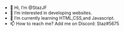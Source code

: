 - 👋 Hi, I’m @StazJF
- 👀 I’m interested in developing websites. 
- 🌱 I’m currently learning HTML,CSS,and Javascript. 
- 📫 How to reach me? 
  Add me on Discord: Staz#5675

<!---
StazJF/StazJF is a ✨ special ✨ repository because its `README.md` (this file) appears on your GitHub profile.
You can click the Preview link to take a look at your changes.
--->
